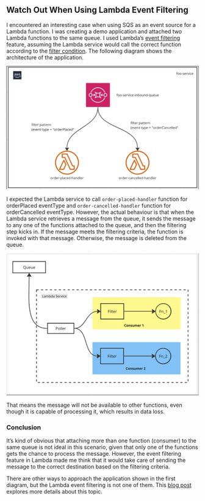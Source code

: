 ## Watch Out When Using Lambda Event Filtering

I encountered an interesting case when using SQS as an event source for a Lambda function.
I was creating a demo application and attached two Lambda functions to the same queue. 
I used Lambda’s [event filtering](https://docs.aws.amazon.com/lambda/latest/dg/invocation-eventfiltering.html) feature, 
assuming the Lambda service would call the correct function according to the [filter condition](https://docs.aws.amazon.com/lambda/latest/dg/invocation-eventfiltering.html#filtering-SQS).
The following diagram shows the architecture of the application.

![Application diagram](application-diagram.png)

I expected the Lambda service to call `order-placed-handler` function for orderPlaced eventType and 
`order-cancelled-handler` function for orderCancelled eventType. However, the actual behaviour is that when the Lambda 
service retrieves a message from the queue, it sends the message to any one of the functions attached to the queue,
and then the filtering step kicks in. If the message meets the filtering criteria, the function is invoked with that message. 
Otherwise, the message is deleted from the queue.

![Lambda service poller](lambda-service-poller.png)

That means the message will not be available to other functions, even though it is capable of processing it, which results in data loss.

### Conclusion

It’s kind of obvious that attaching more than one function (consumer) to the same queue is not ideal in this scenario,
given that only one of the functions gets the chance to process the message. However, the event filtering feature in
Lambda made me think that it would take care of sending the message to the correct destination based on the filtering criteria.

There are other ways to approach the application shown in the first diagram, but the Lambda event filtering is not one of them.
This [blog post](https://www.tecracer.com/blog/2022/01/lambda-sqs-event-filters-may-delete-your-messages-if-youre-not-careful.html) 
explores more details about this topic.
